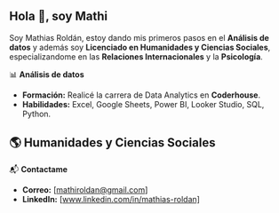 ## Hola 👋, soy Mathi

Soy Mathias Roldán, estoy dando mis primeros pasos en el **Análisis de datos** y además soy **Licenciado en Humanidades y Ciencias Sociales**, especializandome en las **Relaciones Internacionales** y la **Psicología**.

📊 **Análisis de datos**
- **Formación:** Realicé la carrera de Data Analytics en **Coderhouse**.
- **Habilidades:** Excel, Google Sheets, Power BI, Looker Studio, SQL, Python.

🌎 **Humanidades y Ciencias Sociales**
- 

📬 **Contactame**
- **Correo:** [mathiroldan@gmail.com]
- **LinkedIn:** [www.linkedin.com/in/mathias-roldan]
